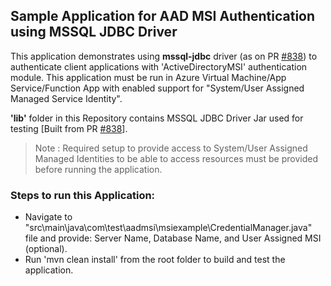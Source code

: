 ## Sample Application for AAD MSI Authentication using MSSQL JDBC Driver

This application demonstrates using **mssql-jdbc** driver (as on PR [#838](https://github.com/Microsoft/mssql-jdbc/pull/838)) to authenticate client applications with 'ActiveDirectoryMSI' authentication module.
This application must be run in Azure Virtual Machine/App Service/Function App with enabled support for "System/User Assigned Managed Service Identity".

**'lib'** folder in this Repository contains MSSQL JDBC Driver Jar used for testing [Built from PR [#838](https://github.com/Microsoft/mssql-jdbc/pull/838)].
> Note : Required setup to provide access to System/User Assigned Managed Identities to be able to access resources must be provided before running the application.
### Steps to run this Application:
- Navigate to "src\main\java\com\test\aadmsi\msiexample\CredentialManager.java" file and provide: Server Name, Database Name, and User Assigned MSI (optional).
- Run 'mvn clean install' from the root folder to build and test the application.
